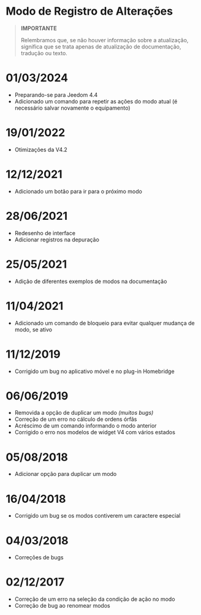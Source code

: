 # Modo de Registro de Alterações

>**IMPORTANTE**
>
>Relembramos que, se não houver informação sobre a atualização, significa que se trata apenas de atualização de documentação, tradução ou texto.

# 01/03/2024

- Preparando-se para Jeedom 4.4
- Adicionado um comando para repetir as ações do modo atual (é necessário salvar novamente o equipamento)

# 19/01/2022

- Otimizações da V4.2

# 12/12/2021

- Adicionado um botão para ir para o próximo modo

# 28/06/2021

- Redesenho de interface
- Adicionar registros na depuração

# 25/05/2021

- Adição de diferentes exemplos de modos na documentação

# 11/04/2021

- Adicionado um comando de bloqueio para evitar qualquer mudança de modo, se ativo

# 11/12/2019

- Corrigido um bug no aplicativo móvel e no plug-in Homebridge

# 06/06/2019

- Removida a opção de duplicar um modo *(muitos bugs)*
- Correção de um erro no cálculo de ordens órfãs
- Acréscimo de um comando informando o modo anterior
- Corrigido o erro nos modelos de widget V4 com vários estados

# 05/08/2018

- Adicionar opção para duplicar um modo

# 16/04/2018

- Corrigido um bug se os modos contiverem um caractere especial

# 04/03/2018

- Correções de bugs

# 02/12/2017

- Correção de um erro na seleção da condição de ação no modo
- Correção de bug ao renomear modos
